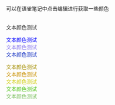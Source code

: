 
可以在语雀笔记中点击编辑进行获取一些颜色  

<br>
<font color=#333333>文本颜色测试</font>   

<br>

<font color=#0000FF>文本颜色测试</font>    
<font color=#8C7CEF>文本颜色测试</font>  
<font color=#1D39C4>文本颜色测试</font>   

<font color=#A58F04>文本颜色测试</font>  
<font color=#C99103>文本颜色测试</font>  
<font color=#D2CF1A>文本颜色测试</font>  
<font color=#52C41A>文本颜色测试</font>  
<font color=#7DC060>文本颜色测试</font>  
